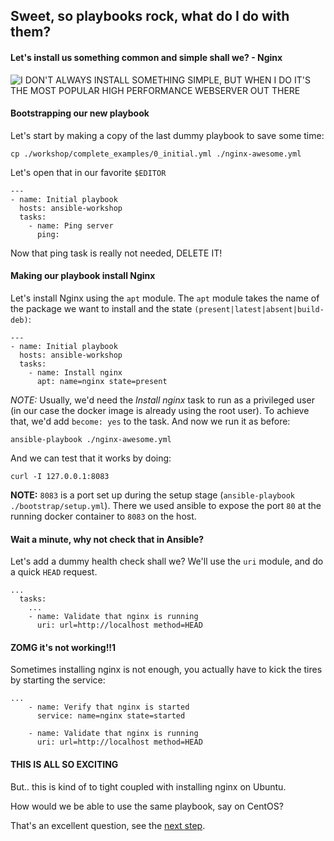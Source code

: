 ## Sweet, so playbooks rock, what do I do with them?

#### Let's install us something common and simple shall we? - Nginx

![I DON'T ALWAYS INSTALL SOMETHING SIMPLE, BUT WHEN I DO IT'S THE MOST POPULAR HIGH PERFORMANCE WEBSERVER OUT THERE](https://github.com/bigpandaio/ansible-workshop/blob/noob-workshop-docker/memez/i_dont_always_nginx.jpg?raw=true)

#### Bootstrapping our new playbook

Let's start by making a copy of the last dummy playbook to save some time:

```
cp ./workshop/complete_examples/0_initial.yml ./nginx-awesome.yml
```

Let's open that in our favorite `$EDITOR`

```
---
- name: Initial playbook
  hosts: ansible-workshop
  tasks:
    - name: Ping server
      ping:
```

Now that ping task is really not needed, DELETE IT!

#### Making our playbook install Nginx

Let's install Nginx using the `apt` module.
The `apt` module takes the name of the package we want to install and the state `(present|latest|absent|build-deb)`:

```
---
- name: Initial playbook
  hosts: ansible-workshop
  tasks:
    - name: Install nginx
      apt: name=nginx state=present
```

*NOTE:* Usually, we'd need the *Install nginx* task to run as a privileged user (in our case the docker image is already using the root user).
To achieve that, we'd add `become: yes` to the task.
And now we run it as before:

```
ansible-playbook ./nginx-awesome.yml
```

And we can test that it works by doing:

```
curl -I 127.0.0.1:8083
```

**NOTE:** `8083` is a port set up during the setup stage (`ansible-playbook ./bootstrap/setup.yml`). There we used ansible to expose the port `80` at the running docker container to `8083` on the host.

#### Wait a minute, why not check that in Ansible?

Let's add a dummy health check shall we?
We'll use the `uri` module, and do a quick `HEAD` request.

```
...
  tasks:
    ...
    - name: Validate that nginx is running
      uri: url=http://localhost method=HEAD
```

#### ZOMG it's not working!!1

Sometimes installing nginx is not enough, you actually have to kick the tires by starting the service:

```
...
    - name: Verify that nginx is started
      service: name=nginx state=started

    - name: Validate that nginx is running
      uri: url=http://localhost method=HEAD
```

#### THIS IS ALL SO EXCITING

But.. this is kind of to tight coupled with installing nginx on Ubuntu.

How would we be able to use the same playbook, say on CentOS?

That's an excellent question, see the [next step](./3_Nginx-the-plot-thickens.md).
